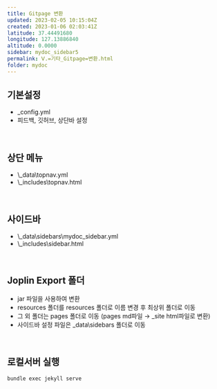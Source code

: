 ```yaml
---
title: Gitpage 변환
updated: 2023-02-05 10:15:04Z
created: 2023-01-06 02:03:41Z
latitude: 37.44491680
longitude: 127.13886840
altitude: 0.0000
sidebar: mydoc_sidebar5
permalink: Ⅴ.=기타_Gitpage=변환.html
folder: mydoc
---
```


## 기본설정
- _config.yml
- 피드백, 깃허브, 상단바 설정
<br>

## 상단 메뉴
- \\_data\\topnav.yml
- \\_includes\\topnav.html
<br>

## 사이드바
- \\_data\\sidebars\\mydoc_sidebar.yml
- \\_includes\\sidebar.html
<br>

## Joplin Export 폴더
- jar 파일을 사용하여 변환
- resources 폴더를 resources 폴더로 이름 변경 후 최상위 폴더로 이동
- 그 외 폴더는 pages 폴더로 이동 (pages md파일 → _site html파일로 변환)
- 사이드바 설정 파일은 _data\\sidebars 폴더로 이동
<br>

## 로컬서버 실행

```cmd
bundle exec jekyll serve 
```
